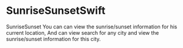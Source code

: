 # SunriseSunsetSwift

SunriseSunset 
You can can view the sunrise/sunset information for his current location,
And can view search for any city and view the sunrise/sunset information for this city.

